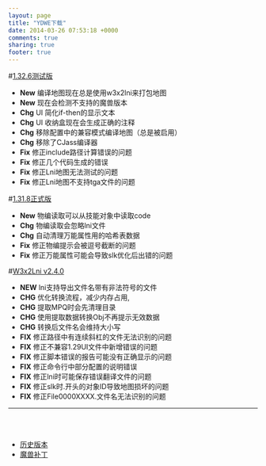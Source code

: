 ```yaml
---
layout: page
title: "YDWE下载"
date: 2014-03-26 07:53:18 +0000
comments: true
sharing: true
footer: true
---
```


#[1.32.6测试版](https://pan.baidu.com/s/1xo0-OpZ1v-YfxR46MkV_Ww)

* **New** 编译地图现在总是使用w3x2lni来打包地图
* **New** 现在会检测不支持的魔兽版本
* **Chg** UI 简化if-then的显示文本
* **Chg** UI 收纳盒现在会生成正确的注释
* **Chg** 移除配置中的兼容模式编译地图（总是被启用）
* **Chg** 移除了CJass编译器
* **Fix** 修正include路径计算错误的问题
* **Fix** 修正几个代码生成的错误
* **Fix** 修正Lni地图无法测试的问题
* **Fix** 修正Lni地图不支持tga文件的问题

#[1.31.8正式版](http://pan.baidu.com/s/1pLBeFrX)

* **New** 物编读取可以从技能对象中读取code
* **Chg** 物编读取会忽略lni文件
* **Chg** 自动清理万能属性用的哈希表数据
* **Fix** 修正物编提示会被逗号截断的问题
* **Fix** 修正万能属性可能会导致slk优化后出错的问题


#[W3x2Lni v2.4.0](https://pan.baidu.com/s/1JGV6DJxKfEyUwFtVNSiVvQ)

* **NEW** lni支持导出文件名带有非法符号的文件
* **CHG** 优化转换流程，减少内存占用,
* **CHG** 提取MPQ时会先清理目录
* **CHG** 使用提取数据转换Obj不再提示无效数据
* **CHG** 转换后文件名会维持大小写
* **FIX** 修正路径中有连续斜杠的文件无法识别的问题
* **FIX** 修正不兼容1.29UI文件中新增错误的问题
* **FIX** 修正脚本错误的报告可能没有正确显示的问题
* **FIX** 修正命令行中部分配置的说明错误
* **FIX** 修正lni时可能保存错误翻译文件的问题
* **FIX** 修正slk时.开头的对象ID导致地图损坏的问题
* **FIX** 修正File0000XXXX.文件名无法识别的问题

---

<br><br>

* [历史版本](http://pan.baidu.com/share/link?shareid=401650&uk=3389291567)
* [魔兽补丁](http://pan.baidu.com/share/link?shareid=401621&uk=3389291567)

